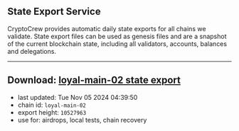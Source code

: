 ## State Export Service
CryptoCrew provides automatic daily state exports for all chains we validate. State export files can be used as genesis files and are a snapshot of the current blockchain state, including all validators, accounts, balances and delegations.

---
**Download: [loyal-main-02 state export](https://dl-eu2.ccvalidators.com/SERVICE/loyal/loyal-main-02_export_10527963.json)**
---

- last updated: Tue Nov 05 2024 04:39:50
- chain id: `loyal-main-02`
- export height: `10527963`
- use for: airdrops, local tests, chain recovery
